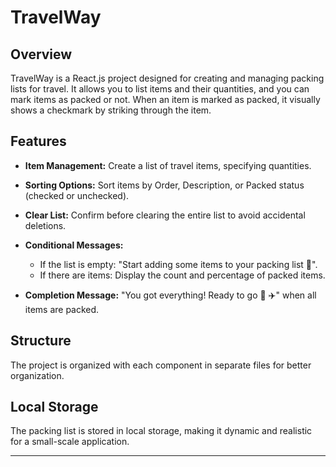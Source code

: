 # TravelWay

## Overview

TravelWay is a React.js project designed for creating and managing packing lists for travel. It allows you to list items and their quantities, and you can mark items as packed or not. When an item is marked as packed, it visually shows a checkmark by striking through the item.

## Features

- **Item Management:** Create a list of travel items, specifying quantities.

- **Sorting Options:** Sort items by Order, Description, or Packed status (checked or unchecked).

- **Clear List:** Confirm before clearing the entire list to avoid accidental deletions.

- **Conditional Messages:**

  - If the list is empty: "Start adding some items to your packing list 🚵".
  - If there are items: Display the count and percentage of packed items.

- **Completion Message:** "You got everything! Ready to go 👋 ✈️" when all items are packed.

## Structure

The project is organized with each component in separate files for better organization.

## Local Storage

The packing list is stored in local storage, making it dynamic and realistic for a small-scale application.

---

